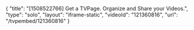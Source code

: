 {
    "title": "[1508522766] Get a TVPage. Organize and Share your Videos.",
    "type": "solo",
    "layout": "iframe-static",
    "videoId": "121360816",
    "url": "\/tvpembed\/121360816"
}